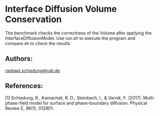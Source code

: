 Interface Diffusion Volume Conservation
=======================================
The benchmark checks the correctness of the Volume after applying the
InterfaceDiffusionModel. Use run.sh to execute the program and compare.sh to
check the results

Authors:
--------
raphael.schiedung@rub.de

References:
-----------
[1] Schiedung, R., Kamachali, R. D., Steinbach, I., & Varnik, F. (2017).
Multi-phase-field model for surface and phase-boundary diffusion. Physical
Review E, 96(1), 012801.
